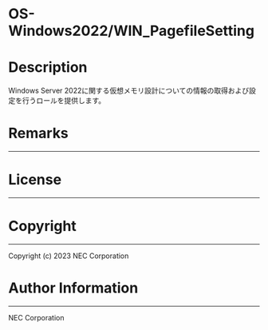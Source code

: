 OS-Windows2022/WIN_PagefileSetting
=======================================================
# Description
Windows Server 2022に関する仮想メモリ設計についての情報の取得および設定を行うロールを提供します。

# Remarks
-------

# License
-------

# Copyright
---------
Copyright (c) 2023 NEC Corporation

# Author Information
------------------
NEC Corporation

